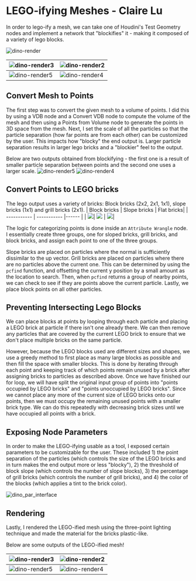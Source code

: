 # LEGO-ifying Meshes - Claire Lu
In order to lego-ify a mesh, we can take one of Houdini's Test Geometry nodes and implement a network that "blockifies" it - making it composed of a variety of lego blocks.

![dino-render](https://github.com/ClaireL21/hw03-legos/assets/102630261/e9dbabb6-c465-4191-a9d1-daad9648bf6e)

| ![dino-render3](https://github.com/ClaireL21/hw03-legos/assets/102630261/4056a4b2-0315-46d3-a39c-74412b39b9f1)| ![dino-render2](https://github.com/ClaireL21/hw03-legos/assets/102630261/f7a892b8-34d5-4197-8d42-18a9760c7eb5) |
| -----------         | -----------          |
| ![dino-render5](https://github.com/ClaireL21/hw03-legos/assets/102630261/d69769b1-0e64-44c0-8daa-b89088ea03ab) | ![dino-render4](https://github.com/ClaireL21/hw03-legos/assets/102630261/63cae8ba-c5f5-42ef-9740-6941f9aa73b9) |

## Convert Mesh to Points
The first step was to convert the given mesh to a volume of points. I did this by using a VDB node and a Convert VDB node to compute the volume of the mesh and then using a Points from Volume node to generate the points in 3D space from the mesh. Next, I set the scale of all the particles so that the particle separation (how far points are from each other) can be customized by the user. This impacts how "blocky" the end output is. Larger particle separation results in larger lego bricks and a "blockier" feel to the output.

Below are two outputs obtained from blockifying - the first one is a result of smaller particle separation between points and the second one uses a larger scale.
![dino-render5](https://github.com/ClaireL21/hw03-legos/assets/102630261/d69769b1-0e64-44c0-8daa-b89088ea03ab)
![dino-render4](https://github.com/ClaireL21/hw03-legos/assets/102630261/63cae8ba-c5f5-42ef-9740-6941f9aa73b9)

## Convert Points to LEGO bricks
The lego output uses a variety of bricks: Block bricks (2x2, 2x1, 1x1), slope bricks (1x1) and grill bricks (2x1).
| Block bricks        | Slope bricks         | Flat bricks|
| -----------         | -----------          |------              |
| ![](block_brick.png)| ![](slope_brick.png) | ![](flat_brick.png)|

The logic for categorizing points is done inside an `Attribute Wrangle` node. I essentially create three groups, one for sloped bricks, grill bricks, and block bricks, and assign each point to one of the three groups.

Slope bricks are placed on particles where the normal is sufficiently dissimilar to the up vector. Grill bricks are placed on particles where there are no particles above the current one. This can be determined by using the `pcfind` function, and offsetting the current y position by a small amount as the location to search. Then, when `pcfind` returns a group of nearby points, we can check to see if they are points above the current particle. Lastly, we place block points on all other particles.

## Preventing Intersecting Lego Blocks
We can place blocks at points by looping through each particle and placing a LEGO brick at particle if there isn't one already there. We can then remove any particles that are covered by the current LEGO brick to ensure that we don't place multiple bricks on the same particle. 

However, because the LEGO blocks used are different sizes and shapes, we use a greedy method to first place as many large blocks as possible and then fill the space with smaller blocks. This is done by iterating through each point and keeping track of which points remain unused by a brick after assigning bricks to particles as described above. Once we have finished our for loop, we will have split the original input group of points into "points occupied by LEGO bricks" and "points unoccupied by LEGO bricks". Since we cannot place any more of the current size of LEGO bricks onto our points, then we must occupy the remaining unused points with a smaller brick type. We can do this repeatedly with decreasing brick sizes until we have occupied all points with a brick.

## Exposing Node Parameters
In order to make the LEGO-ifying usable as a tool, I exposed certain parameters to be customizable for the user. These included 1) the point separation of the particles (which controls the size of the LEGO bricks and in turn makes the end output more or less "blocky"), 2) the threshold of block slope (which controls the number of slope blocks), 3) the percentage of grill bricks (which controls the number of grill bricks), and 4) the color of the blocks (which applies a tint to the brick color).

![dino_par_interface](https://github.com/ClaireL21/hw03-legos/assets/102630261/188195e2-256a-4bd0-9d86-89bfaf7b918e)

## Rendering
Lastly, I rendered the LEGO-ified mesh using the three-point lighting technique and made the material for the bricks plastic-like. 

Below are some outputs of the LEGO-ified mesh!

| ![dino-render3](https://github.com/ClaireL21/hw03-legos/assets/102630261/4056a4b2-0315-46d3-a39c-74412b39b9f1)| ![dino-render2](https://github.com/ClaireL21/hw03-legos/assets/102630261/f7a892b8-34d5-4197-8d42-18a9760c7eb5) |
| -----------         | -----------          |
| ![dino-render5](https://github.com/ClaireL21/hw03-legos/assets/102630261/d69769b1-0e64-44c0-8daa-b89088ea03ab) | ![dino-render4](https://github.com/ClaireL21/hw03-legos/assets/102630261/63cae8ba-c5f5-42ef-9740-6941f9aa73b9) |

